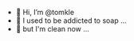 - 👋 Hi, I’m @tomkle
- 👀 I used to be addicted to soap ...
- 🌱 but I'm clean now ...

<!---
tomkle/tomkle is a ✨ special ✨ repository because its `README.md` (this file) appears on your GitHub profile.
You can click the Preview link to take a look at your changes.
--->
